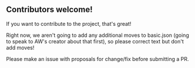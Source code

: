 Contributors welcome!
---

If you want to contribute to the project, that's great!

Right now, we aren't going to add any additional moves to basic.json (going to speak to AW's creator about that first), so please correct text but don't add moves!

Please make an issue with proposals for change/fix before submitting a PR.
